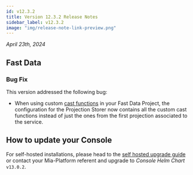 ```yaml
---
id: v12.3.2
title: Version 12.3.2 Release Notes
sidebar_label: v12.3.2
image: "img/release-note-link-preview.png"
---
```


_April 23th, 2024_

## Fast Data

### Bug Fix

This version addressed the following bug:  
* When using custom [cast functions](/docs/12.x.x/fast_data/configuration/projection_storer#cast-functions-and-additional-cast-functions) in your Fast Data Project, the configuration for the Projection Storer now contains all the custom cast functions instead of just the ones from the first projection associated to the service.

## How to update your Console

For self-hosted installations, please head to the [self hosted upgrade guide](/docs/12.x.x/infrastructure/self-hosted/installation-chart/100_how-to-upgrade#v12---version-upgrades) or contact your Mia-Platform referent and upgrade to _Console Helm Chart_ `v13.0.2`.

